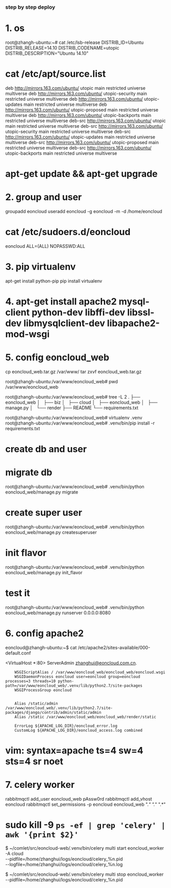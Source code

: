 ### step by step deploy

# 1. os
root@zhangh-ubuntu:~# cat /etc/lsb-release
DISTRIB_ID=Ubuntu
DISTRIB_RELEASE=14.10
DISTRIB_CODENAME=utopic
DISTRIB_DESCRIPTION="Ubuntu 14.10"

# cat /etc/apt/source.list
deb http://mirrors.163.com/ubuntu/ utopic main restricted universe multiverse
deb http://mirrors.163.com/ubuntu/ utopic-security main restricted universe multiverse
deb http://mirrors.163.com/ubuntu/ utopic-updates main restricted universe multiverse
deb http://mirrors.163.com/ubuntu/ utopic-proposed main restricted universe multiverse
deb http://mirrors.163.com/ubuntu/ utopic-backports main restricted universe multiverse
deb-src http://mirrors.163.com/ubuntu/ utopic main restricted universe multiverse
deb-src http://mirrors.163.com/ubuntu/ utopic-security main restricted universe multiverse
deb-src http://mirrors.163.com/ubuntu/ utopic-updates main restricted universe multiverse
deb-src http://mirrors.163.com/ubuntu/ utopic-proposed main restricted universe multiverse
deb-src http://mirrors.163.com/ubuntu/ utopic-backports main restricted universe multiverse

# apt-get update && apt-get upgrade

# 2. group and user

groupadd eoncloud
useradd eoncloud -g eoncloud -m -d /home/eoncloud

#  cat /etc/sudoers.d/eoncloud
eoncloud ALL=(ALL) NOPASSWD:ALL

# 3. pip virtualenv
apt-get install python-pip
pip install virtualenv

# 4. apt-get install apache2 mysql-client python-dev libffi-dev libssl-dev libmysqlclient-dev libapache2-mod-wsgi

# 5. config eoncloud_web
cp eoncloud_web.tar.gz /var/www/
tar zxvf eoncloud_web.tar.gz

root@zhangh-ubuntu:/var/www/eoncloud_web# pwd
/var/www/eoncloud_web

root@zhangh-ubuntu:/var/www/eoncloud_web# tree -L 2
.
├── eoncloud_web
│   ├── biz
│   ├── cloud
│   ├── eoncloud_web
│   ├── manage.py
│   └── render
├── README
└── requirements.txt

root@zhangh-ubuntu:/var/www/eoncloud_web# virtualenv .venv
root@zhangh-ubuntu:/var/www/eoncloud_web# .venv/bin/pip install -r requirements.txt

# create db and user

# migrate db
root@zhangh-ubuntu:/var/www/eoncloud_web# .venv/bin/python eoncloud_web/manage.py migrate

# create super user
root@zhangh-ubuntu:/var/www/eoncloud_web# .venv/bin/python eoncloud_web/manage.py createsuperuser

# init flavor
root@zhangh-ubuntu:/var/www/eoncloud_web# .venv/bin/python eoncloud_web/manage.py init_flavor

# test it
root@zhangh-ubuntu:/var/www/eoncloud_web# .venv/bin/python eoncloud_web/manage.py runserver 0.0.0.0:8080

# 6. config apache2
eoncloud@zhangh-ubuntu:~$ cat /etc/apache2/sites-available/000-default.conf

<VirtualHost *:80>
        ServerAdmin zhanghui@eoncloud.com.cn.

        WSGIScriptAlias / /var/www/eoncloud_web/eoncloud_web/eoncloud.wsgi
        WSGIDaemonProcess eoncloud user=eoncloud group=eoncloud processes=3 threads=10 python-path=/var/www/eoncloud_web/.venv/lib/python2.7/site-packages
        WSGIProcessGroup eoncloud


        Alias /static/admin /var/www/eoncloud_web/.venv/lib/python2.7/site-packages/django/contrib/admin/static/admin
        Alias /static /var/www/eoncloud_web/eoncloud_web/render/static

        ErrorLog ${APACHE_LOG_DIR}/eoncloud_error.log
        CustomLog ${APACHE_LOG_DIR}/eoncloud_access.log combined
</VirtualHost>

# vim: syntax=apache ts=4 sw=4 sts=4 sr noet


# 7. celery worker
rabbitmqctl add_user eoncloud_web pAssw0rd
rabbitmqctl add_vhost eoncloud
rabbitmqctl set_permissions -p eoncloud eoncloud_web ".*" ".*" ".*"


# sudo kill -9 `ps -ef | grep 'celery' | awk '{print $2}'`

$ ~/comlet/src/eoncloud-web/.venv/bin/celery multi start eoncloud_worker -A cloud \
--pidfile=/home/zhanghui/logs/eoncloud/celery_%n.pid \
--logfile=/home/zhanghui/logs/eoncloud/celery_%n.log

$ ~/comlet/src/eoncloud-web/.venv/bin/celery multi stop eoncloud_worker --pidfile=/home/zhanghui/logs/eoncloud/celery_%n.pid
